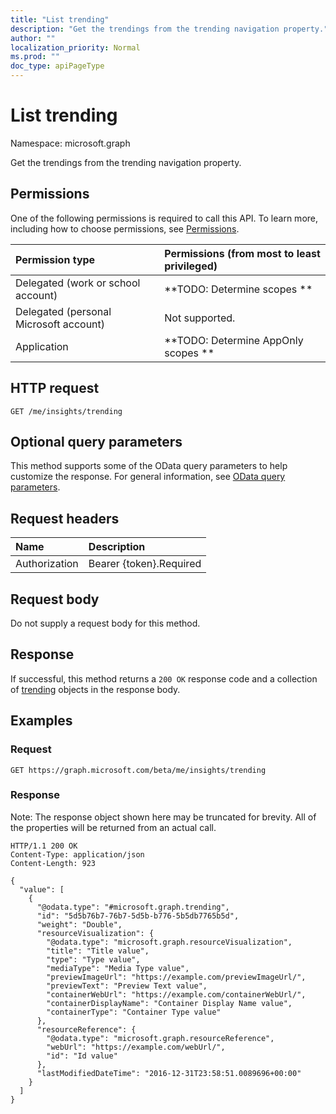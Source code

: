 ```yaml
---
title: "List trending"
description: "Get the trendings from the trending navigation property."
author: ""
localization_priority: Normal
ms.prod: ""
doc_type: apiPageType
---
```


# List trending

Namespace: microsoft.graph

Get the trendings from the trending navigation property.

## Permissions
One of the following permissions is required to call this API. To learn more, including how to choose permissions, see [Permissions](/concepts/permissions-reference.md).

|Permission type|Permissions (from most to least privileged)|
|:---|:---|
|Delegated (work or school account)|**TODO: Determine scopes **|
|Delegated (personal Microsoft account)|Not supported.|
|Application|**TODO: Determine AppOnly scopes **|

## HTTP request
<!-- {
  "blockType": "ignored"
}
-->
``` http
GET /me/insights/trending
```

## Optional query parameters
This method supports some of the OData query parameters to help customize the response. For general information, see [OData query parameters](/graph/query-parameters).

## Request headers
|Name|Description|
|:---|:---|
|Authorization|Bearer {token}.Required|

## Request body
Do not supply a request body for this method.

## Response
If successful, this method returns a `200 OK` response code and a collection of [trending](../resources/trending.md) objects in the response body.

## Examples

### Request
<!-- {
  "blockType": "request",
  "name": "get_trending"
}
-->
``` http
GET https://graph.microsoft.com/beta/me/insights/trending
```

### Response
Note: The response object shown here may be truncated for brevity. All of the properties will be returned from an actual call.
<!-- {
  "blockType": "response",
  "truncated": true,
  "@odata.type": "collection(microsoft.graph.trending)"
}
-->
``` http
HTTP/1.1 200 OK
Content-Type: application/json
Content-Length: 923

{
  "value": [
    {
      "@odata.type": "#microsoft.graph.trending",
      "id": "5d5b76b7-76b7-5d5b-b776-5b5db7765b5d",
      "weight": "Double",
      "resourceVisualization": {
        "@odata.type": "microsoft.graph.resourceVisualization",
        "title": "Title value",
        "type": "Type value",
        "mediaType": "Media Type value",
        "previewImageUrl": "https://example.com/previewImageUrl/",
        "previewText": "Preview Text value",
        "containerWebUrl": "https://example.com/containerWebUrl/",
        "containerDisplayName": "Container Display Name value",
        "containerType": "Container Type value"
      },
      "resourceReference": {
        "@odata.type": "microsoft.graph.resourceReference",
        "webUrl": "https://example.com/webUrl/",
        "id": "Id value"
      },
      "lastModifiedDateTime": "2016-12-31T23:58:51.0089696+00:00"
    }
  ]
}
```

